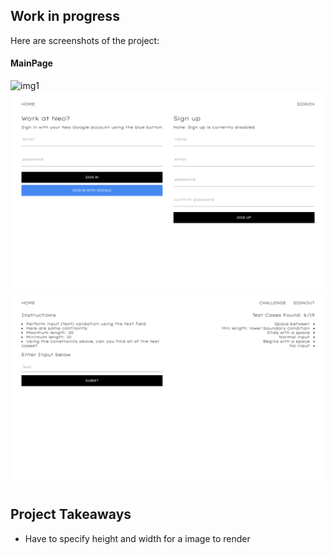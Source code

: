 ## Work in progress

Here are screenshots of the project:

#### MainPage

![img1](filesForReadmd/HomePage.png)
![img2](filesForReadmd/SignInSignUpPage.png)
![img3](filesForReadmd/ChallengePage.png)

## Project Takeaways

-   Have to specify height and width for a image to render
